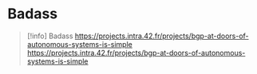 # Badass

> [!info]
> Badass
> https://projects.intra.42.fr/projects/bgp-at-doors-of-autonomous-systems-is-simple
https://projects.intra.42.fr/projects/bgp-at-doors-of-autonomous-systems-is-simple
